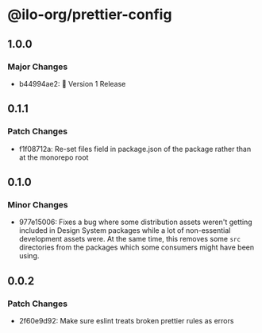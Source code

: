 # @ilo-org/prettier-config

## 1.0.0

### Major Changes

- b44994ae2: 🎉 Version 1 Release

## 0.1.1

### Patch Changes

- f1f08712a: Re-set files field in package.json of the package rather than at the monorepo root

## 0.1.0

### Minor Changes

- 977e15006: Fixes a bug where some distribution assets weren't getting included in Design System packages while a lot of non-essential development assets were. At the same time, this removes some `src` directories from the packages which some consumers might have been using.

## 0.0.2

### Patch Changes

- 2f60e9d92: Make sure eslint treats broken prettier rules as errors
